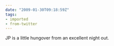 ```yaml
---
date: "2009-01-30T09:18:59Z"
tags:
- imported
- from-twitter
---
```

JP is a little hungover from an excellent night out.
